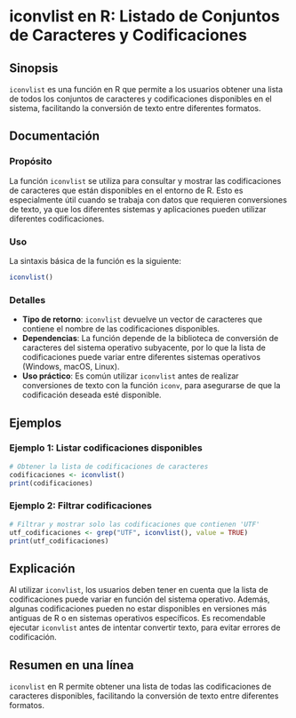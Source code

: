 <!--
Meta Description: # iconvlist en R: Listado de Conjuntos de Caracteres y Codificaciones ## Sinopsis `iconvlist` es una función en R que permite a los usuarios obtener u...
Meta Keywords: codificaciones, iconvlist, que, caracteres, función
-->

# iconvlist en R: Listado de Conjuntos de Caracteres y Codificaciones

## Sinopsis
`iconvlist` es una función en R que permite a los usuarios obtener una lista de todos los conjuntos de caracteres y codificaciones disponibles en el sistema, facilitando la conversión de texto entre diferentes formatos.

## Documentación
### Propósito
La función `iconvlist` se utiliza para consultar y mostrar las codificaciones de caracteres que están disponibles en el entorno de R. Esto es especialmente útil cuando se trabaja con datos que requieren conversiones de texto, ya que los diferentes sistemas y aplicaciones pueden utilizar diferentes codificaciones.

### Uso
La sintaxis básica de la función es la siguiente:

```R
iconvlist()
```

### Detalles
- **Tipo de retorno**: `iconvlist` devuelve un vector de caracteres que contiene el nombre de las codificaciones disponibles.
- **Dependencias**: La función depende de la biblioteca de conversión de caracteres del sistema operativo subyacente, por lo que la lista de codificaciones puede variar entre diferentes sistemas operativos (Windows, macOS, Linux).
- **Uso práctico**: Es común utilizar `iconvlist` antes de realizar conversiones de texto con la función `iconv`, para asegurarse de que la codificación deseada esté disponible.

## Ejemplos
### Ejemplo 1: Listar codificaciones disponibles
```R
# Obtener la lista de codificaciones de caracteres
codificaciones <- iconvlist()
print(codificaciones)
```

### Ejemplo 2: Filtrar codificaciones
```R
# Filtrar y mostrar solo las codificaciones que contienen 'UTF'
utf_codificaciones <- grep("UTF", iconvlist(), value = TRUE)
print(utf_codificaciones)
```

## Explicación
Al utilizar `iconvlist`, los usuarios deben tener en cuenta que la lista de codificaciones puede variar en función del sistema operativo. Además, algunas codificaciones pueden no estar disponibles en versiones más antiguas de R o en sistemas operativos específicos. Es recomendable ejecutar `iconvlist` antes de intentar convertir texto, para evitar errores de codificación.

## Resumen en una línea
`iconvlist` en R permite obtener una lista de todas las codificaciones de caracteres disponibles, facilitando la conversión de texto entre diferentes formatos.